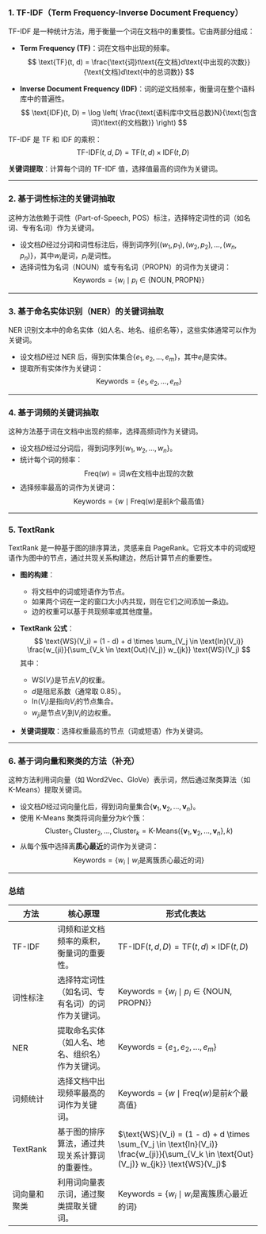
### 1. **TF-IDF（Term Frequency-Inverse Document Frequency）**

TF-IDF 是一种统计方法，用于衡量一个词在文档中的重要性。它由两部分组成：

- **Term Frequency (TF)**：词在文档中出现的频率。
$$
\text{TF}(t, d) = \frac{\text{词}t\text{在文档}d\text{中出现的次数}}{\text{文档}d\text{中的总词数}}
$$

- **Inverse Document Frequency (IDF)**：词的逆文档频率，衡量词在整个语料库中的普遍性。
$$
\text{IDF}(t, D) = \log \left( \frac{\text{语料库中文档总数}N}{\text{包含词}t\text{的文档数}} \right)
$$

TF-IDF 是 TF 和 IDF 的乘积：
$$
\text{TF-IDF}(t, d, D) = \text{TF}(t, d) \times \text{IDF}(t, D)
$$

**关键词提取**：计算每个词的 TF-IDF 值，选择值最高的词作为关键词。

---

### 2. **基于词性标注的关键词抽取**

这种方法依赖于词性（Part-of-Speech, POS）标注，选择特定词性的词（如名词、专有名词）作为关键词。

- 设文档$D$经过分词和词性标注后，得到词序列$\{(w_1, p_1), (w_2, p_2), \dots, (w_n, p_n)\}$，其中$w_i$是词，$p_i$是词性。
- 选择词性为名词（NOUN）或专有名词（PROPN）的词作为关键词：
$$
\text{Keywords} = \{ w_i \mid p_i \in \{\text{NOUN}, \text{PROPN}\} \}
$$

---

### 3. **基于命名实体识别（NER）的关键词抽取**

NER 识别文本中的命名实体（如人名、地名、组织名等），这些实体通常可以作为关键词。

- 设文档$D$经过 NER 后，得到实体集合$\{e_1, e_2, \dots, e_m\}$，其中$e_i$是实体。
- 提取所有实体作为关键词：
$$
\text{Keywords} = \{ e_1, e_2, \dots, e_m \}
$$

---

### 4. **基于词频的关键词抽取**

这种方法基于词在文档中出现的频率，选择高频词作为关键词。

- 设文档$D$经过分词后，得到词序列$\{w_1, w_2, \dots, w_n\}$。
- 统计每个词的频率：
$$
\text{Freq}(w) = \text{词}w\text{在文档中出现的次数}
$$
- 选择频率最高的词作为关键词：
$$
\text{Keywords} = \{ w \mid \text{Freq}(w)\text{是前}k\text{个最高值} \}
$$

---

### 5. **TextRank**

TextRank 是一种基于图的排序算法，灵感来自 PageRank。它将文本中的词或短语作为图中的节点，通过共现关系构建边，然后计算节点的重要性。

- **图的构建**：
  - 将文档中的词或短语作为节点。
  - 如果两个词在一定的窗口大小内共现，则在它们之间添加一条边。
  - 边的权重可以基于共现频率或其他度量。

- **TextRank 公式**：
$$
\text{WS}(V_i) = (1 - d) + d \times \sum_{V_j \in \text{In}(V_i)} \frac{w_{ji}}{\sum_{V_k \in \text{Out}(V_j)} w_{jk}} \text{WS}(V_j)
$$
  其中：
  - $\text{WS}(V_i)$是节点$V_i$的权重。
  - $d$是阻尼系数（通常取 0.85）。
  - $\text{In}(V_i)$是指向$V_i$的节点集合。
  - $w_{ji}$是节点$V_j$到$V_i$的边权重。

- **关键词提取**：选择权重最高的节点（词或短语）作为关键词。

---

### 6. **基于词向量和聚类的方法（补充）**

这种方法利用词向量（如 Word2Vec、GloVe）表示词，然后通过聚类算法（如 K-Means）提取关键词。

- 设文档$D$经过词向量化后，得到词向量集合$\{\mathbf{v}_1, \mathbf{v}_2, \dots, \mathbf{v}_n\}$。
- 使用 K-Means 聚类将词向量分为$k$个簇：
$$
\text{Cluster}_1, \text{Cluster}_2, \dots, \text{Cluster}_k = \text{K-Means}(\{ \mathbf{v}_1, \mathbf{v}_2, \dots, \mathbf{v}_n \}, k)
$$
- 从每个簇中选择离**质心最近**的词作为关键词：
$$
\text{Keywords} = \{ w_i \mid w_i\text{是离簇质心最近的词} \}
$$

---

### 总结

| 方法               | 核心原理                                                                 | 形式化表达                                                                 |
|--------------------|------------------------------------------------------------------------|---------------------------------------------------------------------------|
| TF-IDF             | 词频和逆文档频率的乘积，衡量词的重要性。                                   | $\text{TF-IDF}(t, d, D) = \text{TF}(t, d) \times \text{IDF}(t, D)$       |
| 词性标注           | 选择特定词性（如名词、专有名词）的词作为关键词。                           | $\text{Keywords} = \{ w_i \mid p_i \in \{\text{NOUN}, \text{PROPN}\} \}$ |
| NER                | 提取命名实体（如人名、地名、组织名）作为关键词。                           | $\text{Keywords} = \{ e_1, e_2, \dots, e_m \}$                           |
| 词频统计           | 选择文档中出现频率最高的词作为关键词。                                     | $\text{Keywords} = \{ w \mid \text{Freq}(w)\text{是前}k\text{个最高值} \}$ |
| TextRank           | 基于图的排序算法，通过共现关系计算词的重要性。                             | $\text{WS}(V_i) = (1 - d) + d \times \sum_{V_j \in \text{In}(V_i)} \frac{w_{ji}}{\sum_{V_k \in \text{Out}(V_j)} w_{jk}} \text{WS}(V_j)$ |
| 词向量和聚类       | 利用词向量表示词，通过聚类提取关键词。                                     | $\text{Keywords} = \{ w_i \mid w_i\text{是离簇质心最近的词} \}$         |
